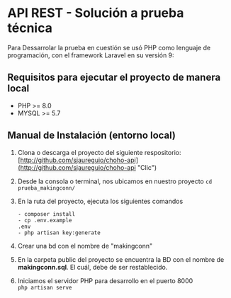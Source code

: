 # API REST - Solución a prueba técnica

Para Dessarrolar la prueba en cuestión se usó PHP como lenguaje de programación, con el framework Laravel en su versión 9:

## Requisitos para ejecutar el proyecto de manera local
- PHP >= 8.0
- MYSQL >= 5.7
## Manual de Instalación (entorno local)

1. Clona o descarga el proyecto del siguiente respositorio: [http://github.com/sjaureguio/choho-api](http://github.com/sjaureguio/choho-api "Clic")
2. Desde la consola o terminal, nos ubicamos en nuestro proyecto <code>cd prueba_makingconn/</code>
3. En la ruta del proyecto, ejecuta los siguientes comandos <br>
    
    <code>- composer install</code><br>
    <code>- cp .env.example .env</code><br>
    <code>- php artisan key:generate</code>
    
4. Crear una bd con el nombre de "makingconn"
5. En la carpeta public del proyecto se encuentra la BD con el nombre de <strong>makingconn.sql</strong>. El cuál, debe de ser restablecido.
6. Iniciamos el servidor PHP para desarrollo en el puerto 8000 <br>
    <code>php artisan serve</code><br>